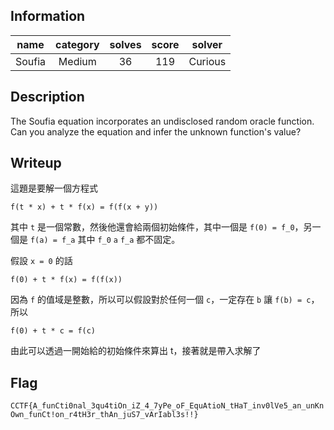 ## Information
|  name  | category | solves | score | solver  |
|:------:|:--------:|:------:|:-----:|:-------:|
| Soufia |  Medium  |   36   |  119  | Curious |

## Description
The Soufia equation incorporates an undisclosed random oracle function. Can you analyze the equation and infer the unknown function's value?

## Writeup
這題是要解一個方程式 

```
f(t * x) + t * f(x) = f(f(x + y))
```

其中 `t` 是一個常數，然後他還會給兩個初始條件，其中一個是 `f(0) = f_0`，另一個是 `f(a) = f_a` 其中 `f_0` `a` `f_a` 都不固定。

假設 `x = 0` 的話

```
f(0) + t * f(x) = f(f(x))
```

因為 `f` 的值域是整數，所以可以假設對於任何一個 `c`，一定存在 `b` 讓 `f(b) = c`，所以

```
f(0) + t * c = f(c)
```

由此可以透過一開始給的初始條件來算出 t，接著就是帶入求解了


## Flag
`CCTF{A_funCti0nal_3qu4tiOn_iZ_4_7yPe_oF_EquAtioN_tHaT_inv0lVe5_an_unKnOwn_funCt!on_r4tH3r_thAn_juS7_vArIabl3s!!}`
